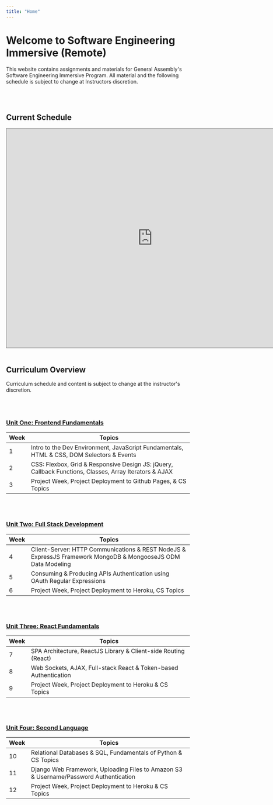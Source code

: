 ```yaml
---
title: "Home"
---
```


# Welcome to Software Engineering Immersive (Remote)

This website contains assignments and materials for General Assembly's Software Engineering Immersive Program. All material and the following schedule is subject to change at Instructors discretion.

<br>
<br>


## Current Schedule

<iframe src="https://calendar.google.com/calendar/embed?height=600&amp;wkst=1&amp;bgcolor=%23D50000&amp;ctz=America%2FChicago&amp;src=Z2VuZXJhbGFzc2VtYi5seV9zcTVmZzVvdWxnZGhtZGNwZGs3M2lhZWlyY0Bncm91cC5jYWxlbmRhci5nb29nbGUuY29t&amp;color=%23D50000&amp;showTabs=0&amp;mode=WEEK" style="border:solid 1px #777" width="800" height="600" frameborder="0" scrolling="no"></iframe>

<br>
<br>


## Curriculum Overview

Curriculum schedule and content is subject to change at the instructor's discretion.


<br>
<br>


### [Unit One: Frontend Fundamentals](/frontend-fundamentals)

| Week  | Topics | 
| ----- | ------ |
| 1  | Intro to the Dev Environment, JavaScript Fundamentals, HTML & CSS, DOM Selectors & Events  |
| 2  | CSS: Flexbox, Grid & Responsive Design JS: jQuery, Callback Functions, Classes, Array Iterators & AJAX|
| 3  | Project Week, Project Deployment to Github Pages, & CS Topics |



<br>
<br>

### [Unit Two: Full Stack Development](/full-stack-development)

| Week  | Topics |
| ----- | ------ |
| 4  | Client-Server: HTTP Communications & REST NodeJS & ExpressJS Framework MongoDB & MongooseJS ODM Data Modeling |
| 5  | Consuming & Producing APIs Authentication using OAuth Regular Expressions |
| 6  | Project Week, Project Deployment to Heroku, CS Topics |


<br>
<br>

### [Unit Three: React Fundamentals](/react-fundamentals)

| Week  | Topics |
| ----- | ------ |
| 7 | SPA Architecture, ReactJS Library & Client-side Routing (React)  |
| 8 | Web Sockets, AJAX, Full-stack React & Token-based Authentication |
| 9 | Project Week, Project Deployment to Heroku & CS Topics |


<br>
<br>

### [Unit Four: Second Language](/second-language)

| Week  | Topics |
| ----- | ------ |
| 10  | Relational Databases & SQL, Fundamentals of Python & CS Topics |
| 11  | Django Web Framework, Uploading Files to Amazon S3 & Username/Password Authentication |
| 12  | Project Week, Project Deployment to Heroku & CS Topics |


